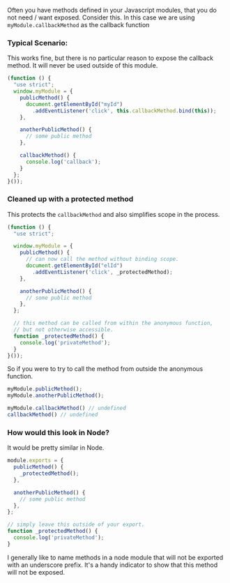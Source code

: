 
Often you have methods defined in your Javascript modules, that you do not need / want exposed. Consider this. In this case we are using `myModule.callbackMethod` as the callback function

### Typical Scenario:
This works fine, but there is no particular reason to expose the callback method. It will never be used outside of this module.

```javascript
(function () {
  "use strict";
  window.myModule = {
    publicMethod() {
      document.getElementById("myId")
        .addEventListener('click', this.callbackMethod.bind(this));
    },

    anotherPublicMethod() {
      // some public method
    },

    callbackMethod() {
      console.log('callback');
    }
  };
}());
```


### Cleaned up with a protected method
This protects the `callbackMethod` and also simplifies scope in the process.

```javascript
(function () {
  "use strict";

  window.myModule = {
    publicMethod() {
      // can now call the method without binding scope.
      document.getElementById("elId")
        .addEventListener('click', _protectedMethod);
    },

    anotherPublicMethod() {
      // some public method
    },
  };

  // this method can be called from within the anonymous function,
  // but not otherwise accessible.
  function _protectedMethod() {
    console.log('privateMethod');
  }
}());
```

So if you were to try to call the method from outside the anonymous function.

```javascript
myModule.publicMethod();
myModule.anotherPublicMethod();

myModule.callbackMethod() // undefined
callbackMethod() // undefined
```

### How would this look in Node?

It would be pretty similar in Node.

```javascript
module.exports = {
  publicMethod() {
    _protectedMethod();
  },

  anotherPublicMethod() {
    // some public method
  },
};

// simply leave this outside of your export.
function _protectedMethod() {
  console.log('privateMethod');
}
```

I generally like to name methods in a node module that will not be exported with an underscore prefix. It's a handy indicator to show that this method will not be exposed.
